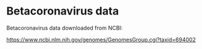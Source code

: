 # Betacoronavirus data

Betacoronavirus data downloaded from NCBI:

https://www.ncbi.nlm.nih.gov/genomes/GenomesGroup.cgi?taxid=694002
